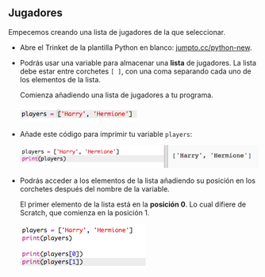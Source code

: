 ## Jugadores

Empecemos creando una lista de jugadores de la que seleccionar.

+ Abre el Trinket de la plantilla Python en blanco: <a href="http://jumpto.cc/python-new" target="_blank">jumpto.cc/python-new</a>. 

+ Podrás usar una variable para almacenar una __lista__ de jugadores. La lista debe estar entre corchetes `[ ]`, con una coma separando cada uno de los elementos de la lista. 

	Comienza añadiendo una lista de jugadores a tu programa.

	![screenshot](images/team-create-players.png)

+ Añade este código para imprimir tu variable `players`:

	![screenshot](images/team-print-players.png)

+ Podrás acceder a los elementos de la lista añadiendo su posición en los corchetes después del nombre de la variable.

	El primer elemento de la lista está en la __posición 0__. Lo cual difiere de Scratch, que comienza en la posición 1.

	![screenshot](images/team-print-players-index.png)



